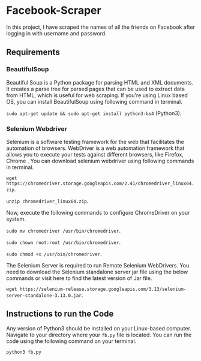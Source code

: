 # Facebook-Scraper
In this project, I have scraped the names of all the friends on Facebook after logging in with username and password.

## Requirements

### BeautifulSoup
Beautiful Soup is a Python package for parsing HTML and XML documents. It creates a parse tree for parsed pages that can be used to extract data from HTML, which is useful for web scraping.
If you're using Linux based OS, you can install BeautifulSoup using following command in terminal.

`sudo apt-get update && sudo apt-get install python3-bs4` (Python3).

### Selenium Webdriver
Selenium is a software testing framework for the web that facilitates the automation of browsers.
WebDriver is a web automation framework that allows you to execute your tests against different browsers, like Firefox, Chrome .
You can download selenium webdriver using following commands in terminal.

`wget https://chromedriver.storage.googleapis.com/2.41/chromedriver_linux64.zip`.

`unzip chromedriver_linux64.zip`.

Now, execute the following commands to configure ChromeDriver on your system.

`sudo mv chromedriver /usr/bin/chromedriver`.

`sudo chown root:root /usr/bin/chromedriver`.

`sudo chmod +x /usr/bin/chromedriver`.

The Selenium Server is required to run Remote Selenium WebDrivers. You need to download the Selenium standalone server jar file using the below commands or visit here to find the latest version of Jar file.

`wget https://selenium-release.storage.googleapis.com/3.13/selenium-server-standalone-3.13.0.jar`.

## Instructions to run the Code

Any version of Python3 should be installed on your Linux-based computer. Navigate to your directory where your `fb.py` file is located. You can run the code using the following command on your terminal.

`python3 fb.py`
